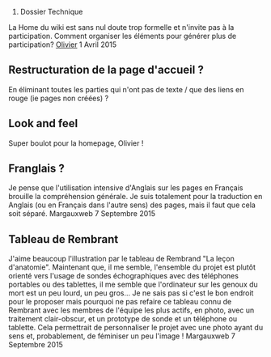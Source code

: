 1.  Dossier Technique

La Home du wiki est sans nul doute trop formelle et n'invite pas à la
participation. Comment organiser les éléments pour générer plus de
participation? [Olivier](User:Olivier "wikilink") 1 Avril 2015

Restructuration de la page d'accueil ?
--------------------------------------

En éliminant toutes les parties qui n'ont pas de texte / que des liens
en rouge (ie pages non créées) ?

Look and feel
-------------

Super boulot pour la homepage, Olivier !

Franglais ?
-----------

Je pense que l'utilisation intensive d'Anglais sur les pages en Français
brouille la compréhension générale. Je suis totalement pour la
traduction en Anglais (ou en Français dans l'autre sens) des pages, mais
il faut que cela soit séparé. Margauxweb 7 Septembre 2015

Tableau de Rembrant
-------------------

J'aime beaucoup l'illustration par le tableau de Rembrand "La leçon
d'anatomie". Maintenant que, il me semble, l'ensemble du projet est
plutôt orienté vers l'usage de sondes échographiques avec des téléphones
portables ou des tablettes, il me semble que l'ordinateur sur les genoux
du mort est un peu lourd, un peu gros... Je ne sais pas si c'est le bon
endroit pour le proposer mais pourquoi ne pas refaire ce tableau connu
de Rembrant avec les membres de l'équipe les plus actifs, en photo, avec
un traitement clair-obscur, et un prototype de sonde et un téléphone ou
tablette. Cela permettrait de personnaliser le projet avec une photo
ayant du sens et, probablement, de féminiser un peu l'image ! Margauxweb
7 Septembre 2015
